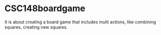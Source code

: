 # CSC148boardgame
It is about creating a board game that includes multi actions, like combining squares, creating new squares.

